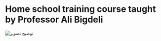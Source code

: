 # Home school training course taught by Professor Ali Bigdeli

![توضیح تصویر]("docs/193206907-8a98755f-37b3-4a53-82c2-936e7aea69d5.jpg")
